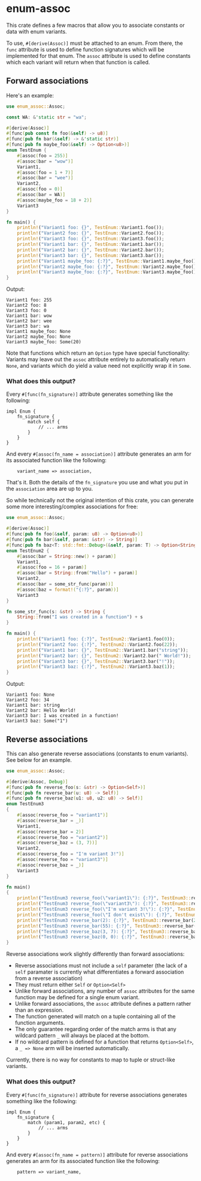 # enum-assoc

This crate defines a few macros that allow you to associate constants or data with enum variants. 

To use, `#[derive(Assoc)]` must be attached to an enum. From there, the `func` attribute is used to define function signatures which will be implemented for that enum. The `assoc` attribute is used to define constants which each variant will return when that function is called.

## Forward associations

Here's an example:

```rust
use enum_assoc::Assoc;

const WA: &'static str = "wa";

#[derive(Assoc)]
#[func(pub const fn foo(&self) -> u8)]
#[func(pub fn bar(&self) -> &'static str)]
#[func(pub fn maybe_foo(&self) -> Option<u8>)]
enum TestEnum {
    #[assoc(foo = 255)] 
    #[assoc(bar = "wow")] 
    Variant1,
    #[assoc(foo = 1 + 7)] 
    #[assoc(bar = "wee")] 
    Variant2,
    #[assoc(foo = 0)]
    #[assoc(bar = WA)] 
    #[assoc(maybe_foo = 18 + 2)] 
    Variant3
}

fn main() {
    println!("Variant1 foo: {}", TestEnum::Variant1.foo());
    println!("Variant2 foo: {}", TestEnum::Variant2.foo());
    println!("Variant3 foo: {}", TestEnum::Variant3.foo());
    println!("Variant1 bar: {}", TestEnum::Variant1.bar());
    println!("Variant2 bar: {}", TestEnum::Variant2.bar());
    println!("Variant3 bar: {}", TestEnum::Variant3.bar());
    println!("Variant1 maybe_foo: {:?}", TestEnum::Variant1.maybe_foo());
    println!("Variant2 maybe_foo: {:?}", TestEnum::Variant2.maybe_foo());
    println!("Variant3 maybe_foo: {:?}", TestEnum::Variant3.maybe_foo());
}

```
Output:
```ignore
Variant1 foo: 255
Variant2 foo: 8
Variant3 foo: 0
Variant1 bar: wow
Variant2 bar: wee
Variant3 bar: wa
Variant1 maybe_foo: None
Variant2 maybe_foo: None
Variant3 maybe_foo: Some(20)
```

Note that functions which return an `Option` type have special functionality: Variants may leave out the `assoc` attribute entirely to automatically return `None`, and variants which do yield a value need not explicitly wrap it in `Some`. 

### What does this output?

Every `#[func(fn_signature)]` attribute generates something like the following:

```rust,ignore
impl Enum {
    fn_signature {
        match self {
            // ... arms
        }
    }
}
```

And every `#[assoc(fn_name = association)]` attribute generates an arm for its associated function like the following:

```rust,ignore
    variant_name => association,
```

That's it. Both the details of the `fn_signature` you use and what you put in the `association` area are up to you.

So while technically not the original intention of this crate, you can generate some more interesting/complex associations for free:
```rust
use enum_assoc::Assoc;

#[derive(Assoc)]
#[func(pub fn foo(&self, param: u8) -> Option<u8>)]
#[func(pub fn bar(&self, param: &str) -> String)]
#[func(pub fn baz<T: std::fmt::Debug>(&self, param: T) -> Option<String>)]
enum TestEnum2 {
    #[assoc(bar = String::new() + param)] 
    Variant1,
    #[assoc(foo = 16 + param)] 
    #[assoc(bar = String::from("Hello") + param)] 
    Variant2,
    #[assoc(bar = some_str_func(param))] 
    #[assoc(baz = format!("{:?}", param))] 
    Variant3
}

fn some_str_func(s: &str) -> String {
    String::from("I was created in a function") + s
}

fn main() {
    println!("Variant1 foo: {:?}", TestEnum2::Variant1.foo(0));
    println!("Variant2 foo: {:?}", TestEnum2::Variant2.foo(22));
    println!("Variant1 bar: {}", TestEnum2::Variant1.bar("string"));
    println!("Variant2 bar: {}", TestEnum2::Variant2.bar(" World!"));
    println!("Variant3 bar: {}", TestEnum2::Variant3.bar("!"));
    println!("Variant3 baz: {:?}", TestEnum2::Variant3.baz(1));
}
```
Output:
```ignore
Variant1 foo: None
Variant2 foo: 34
Variant1 bar: string
Variant2 bar: Hello World!
Variant3 bar: I was created in a function!
Variant3 baz: Some("1")
```

## Reverse associations

This can also generate reverse associations (constants to enum variants). See below for an example.

```rust
use enum_assoc::Assoc;

#[derive(Assoc, Debug)]
#[func(pub fn reverse_foo(s: &str) -> Option<Self>)]
#[func(pub fn reverse_bar(u: u8) -> Self)]
#[func(pub fn reverse_baz(u1: u8, u2: u8) -> Self)]
enum TestEnum3
{
    #[assoc(reverse_foo = "variant1")] 
    #[assoc(reverse_bar = _)] 
    Variant1,
    #[assoc(reverse_bar = 2)] 
    #[assoc(reverse_foo = "variant2")] 
    #[assoc(reverse_baz = (3, 7))] 
    Variant2,
    #[assoc(reverse_foo = "I'm variant 3!")] 
    #[assoc(reverse_foo = "variant3")] 
    #[assoc(reverse_baz = _)] 
    Variant3
}

fn main() 
{
    println!("TestEnum3 reverse_foo(\"variant1\"): {:?}", TestEnum3::reverse_foo("variant1"));
    println!("TestEnum3 reverse_foo(\"variant3\"): {:?}", TestEnum3::reverse_foo("variant3"));
    println!("TestEnum3 reverse_foo(\"I'm variant 3!\"): {:?}", TestEnum3::reverse_foo("I'm variant 3!"));
    println!("TestEnum3 reverse_foo(\"I don't exist\"): {:?}", TestEnum3::reverse_foo("I don't exist"));
    println!("TestEnum3 reverse_bar(2): {:?}", TestEnum3::reverse_bar(2));
    println!("TestEnum3 reverse_bar(55): {:?}", TestEnum3::reverse_bar(55));
    println!("TestEnum3 reverse_baz(3, 7): {:?}", TestEnum3::reverse_baz(3, 7));
    println!("TestEnum3 reverse_baz(0, 0): {:?}", TestEnum3::reverse_baz(0, 0));
}

```

Reverse associations work slightly differently than forward associations: 
- Reverse associations must not include a `self` parameter (the lack of a `self` paramater is currently what differentiates a forward association from a reverse association)
- They must return either `Self` or `Option<Self>`
- Unlike forward associations, any number of `assoc` attributes for the same function may be defined for a single enum variant.
- Unlike forward associations, the `assoc` attribute defines a pattern rather than an expression. 
- The function generated will match on a tuple containing all of the function arguments. 
- The only guarantee regarding order of the match arms is that any wildcard pattern `_` will always be placed at the bottom.  
- If no wildcard pattern is defined for a function that returns `Option<Self>`, a `_ => None` arm will be inserted automatically.

Currently, there is no way for constants to map to tuple or struct-like variants.  

### What does this output?

Every `#[func(fn_signature)]` attribute for reverse associations generates something like the following:

```rust,ignore
impl Enum {
    fn_signature {
        match (param1, param2, etc) {
            // ... arms
        }
    }
}
```

And every `#[assoc(fn_name = pattern)]` attribute for reverse associations generates an arm for its associated function like the following:

```rust,ignore
    pattern => variant_name,
```